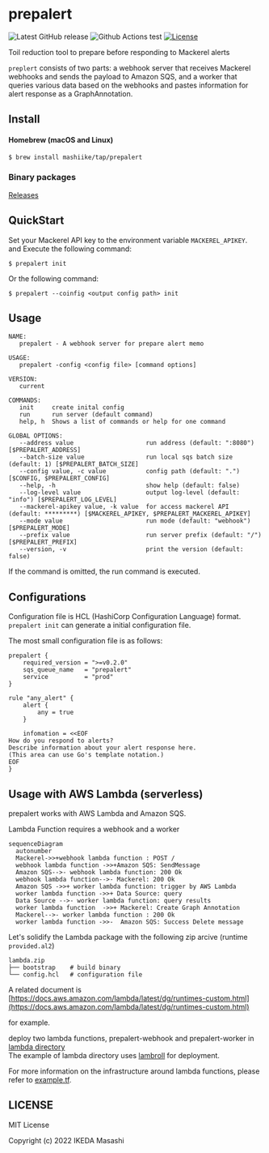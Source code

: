 # prepalert

![Latest GitHub release](https://img.shields.io/github/release/mashiike/prepalert.svg)
![Github Actions test](https://github.com/mashiike/prepalert/workflows/Test/badge.svg?branch=main)
[![License](https://img.shields.io/badge/license-MIT-blue.svg)](https://github.com/mashiike/prepalert/blob/master/LICENSE)

Toil reduction tool to prepare before responding to Mackerel alerts

`preplert` consists of two parts: a webhook server that receives Mackerel webhooks and sends the payload to Amazon SQS, and a worker that queries various data based on the webhooks and pastes information for alert response as a GraphAnnotation.


## Install 

#### Homebrew (macOS and Linux)

```console
$ brew install mashiike/tap/prepalert
```

### Binary packages

[Releases](https://github.com/mashiike/prepalert/releases)

## QuickStart 

Set your Mackerel API key to the environment variable `MACKEREL_APIKEY`.  
and Execute the following command:

```shell
$ prepalert init 
```

Or the following command:
```shell 
$ prepalert --coinfig <output config path> init
```

## Usage 

```
NAME:
   prepalert - A webhook server for prepare alert memo

USAGE:
   prepalert -config <config file> [command options]

VERSION:
   current

COMMANDS:
   init     create inital config
   run      run server (default command)
   help, h  Shows a list of commands or help for one command

GLOBAL OPTIONS:
   --address value                    run address (default: ":8080") [$PREPALERT_ADDRESS]
   --batch-size value                 run local sqs batch size (default: 1) [$PREPALERT_BATCH_SIZE]
   --config value, -c value           config path (default: ".") [$CONFIG, $PREPALERT_CONFIG]
   --help, -h                         show help (default: false)
   --log-level value                  output log-level (default: "info") [$PREPALERT_LOG_LEVEL]
   --mackerel-apikey value, -k value  for access mackerel API (default: *********) [$MACKEREL_APIKEY, $PREPALERT_MACKEREL_APIKEY]
   --mode value                       run mode (default: "webhook") [$PREPALERT_MODE]
   --prefix value                     run server prefix (default: "/") [$PREPALERT_PREFIX]
   --version, -v                      print the version (default: false)
```

If the command is omitted, the run command is executed.

## Configurations

Configuration file is HCL (HashiCorp Configuration Language) format. `prepalert init` can generate a initial configuration file.

The most small configuration file is as follows:
```hcl
prepalert {
    required_version = ">=v0.2.0"
    sqs_queue_name   = "prepalert"
    service          = "prod"
}

rule "any_alert" {
    alert {
        any = true
    }

    infomation = <<EOF
How do you respond to alerts?
Describe information about your alert response here.
(This area can use Go's template notation.)
EOF
}
```

## Usage with AWS Lambda (serverless)

prepalert works with AWS Lambda and Amazon SQS.

Lambda Function requires a webhook and a worker


```mermaid
sequenceDiagram
  autonumber
  Mackerel->>+webhook lambda function : POST /
  webhook lambda function ->>+Amazon SQS: SendMessage
  Amazon SQS-->- webhook lambda function: 200 Ok
  webhook lambda function-->- Mackerel: 200 Ok
  Amazon SQS ->>+ worker lambda function: trigger by AWS Lambda
  worker lambda function ->>+ Data Source: query
  Data Source -->- worker lambda function: query results
  worker lambda function  ->>+ Mackerel: Create Graph Annotation
  Mackerel-->- worker lambda function : 200 Ok
  worker lambda function ->>-  Amazon SQS: Success Delete message
```


Let's solidify the Lambda package with the following zip arcive (runtime `provided.al2`)

```
lambda.zip
├── bootstrap    # build binary
└── config.hcl   # configuration file
```

A related document is [https://docs.aws.amazon.com/lambda/latest/dg/runtimes-custom.html](https://docs.aws.amazon.com/lambda/latest/dg/runtimes-custom.html)

for example.

deploy two lambda functions, prepalert-webhook and prepalert-worker in [lambda directory](lambda/)  
The example of lambda directory uses [lambroll](https://github.com/fujiwara/lambroll) for deployment.

For more information on the infrastructure around lambda functions, please refer to [example.tf](lambda/example.tf).

## LICENSE

MIT License

Copyright (c) 2022 IKEDA Masashi

